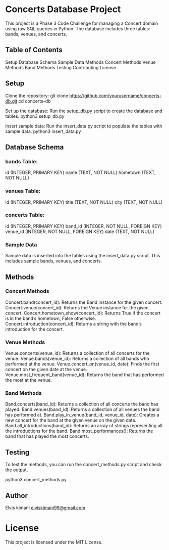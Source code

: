 # Concerts Database Project
This project is a Phase 3 Code Challenge for managing a Concert domain using raw SQL queries in Python. The database includes three tables: bands, venues, and concerts.

## Table of Contents
Setup
Database Schema
Sample Data
Methods
Concert Methods
Venue Methods
Band Methods
Testing
Contributing
License
## Setup
Clone the repository:
git clone https://github.com/yourusername/concerts-db.git
cd concerts-db

Set up the database: Run the setup_db.py script to create the database and tables.
python3 setup_db.py

Insert sample data: Run the insert_data.py script to populate the tables with sample data.
python3 insert_data.py

## Database Schema
### bands Table:
id (INTEGER, PRIMARY KEY)
name (TEXT, NOT NULL)
hometown (TEXT, NOT NULL)
### venues Table:
id (INTEGER, PRIMARY KEY)
title (TEXT, NOT NULL)
city (TEXT, NOT NULL)
### concerts Table:
id (INTEGER, PRIMARY KEY)
band_id (INTEGER, NOT NULL, FOREIGN KEY)
venue_id (INTEGER, NOT NULL, FOREIGN KEY)
date (TEXT, NOT NULL)
### Sample Data
Sample data is inserted into the tables using the insert_data.py script. This includes sample bands, venues, and concerts.

## Methods
### Concert Methods
Concert.band(concert_id): Returns the Band instance for the given concert.
Concert.venue(concert_id): Returns the Venue instance for the given concert.
Concert.hometown_show(concert_id): Returns True if the concert is in the band’s hometown, False otherwise.
Concert.introduction(concert_id): Returns a string with the band’s introduction for the concert.
### Venue Methods
Venue.concerts(venue_id): Returns a collection of all concerts for the venue.
Venue.bands(venue_id): Returns a collection of all bands who performed at the venue.
Venue.concert_on(venue_id, date): Finds the first concert on the given date at the venue.
Venue.most_frequent_band(venue_id): Returns the band that has performed the most at the venue.
### Band Methods
Band.concerts(band_id): Returns a collection of all concerts the band has played.
Band.venues(band_id): Returns a collection of all venues the band has performed at.
Band.play_in_venue(band_id, venue_id, date): Creates a new concert for the band at the given venue on the given date.
Band.all_introductions(band_id): Returns an array of strings representing all the introductions for the band.
Band.most_performances(): Returns the band that has played the most concerts.
## Testing
To test the methods, you can run the concert_methods.py script and check the output.

python3 concert_methods.py

## Author
Elvis kimani elviskimani99@gmail.com

# License
This project is licensed under the MIT License.
